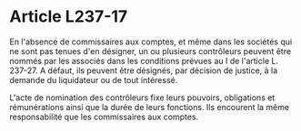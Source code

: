 # Article L237-17

En l'absence de commissaires aux comptes, et même dans les sociétés qui ne sont pas tenues d'en désigner, un ou plusieurs contrôleurs peuvent être nommés par les associés dans les conditions prévues au I de l'article L. 237-27. A défaut, ils peuvent être désignés, par décision de justice, à la demande du liquidateur ou de tout intéressé.

L'acte de nomination des contrôleurs fixe leurs pouvoirs, obligations et rémunérations ainsi que la durée de leurs fonctions. Ils encourent la même responsabilité que les commissaires aux comptes.
